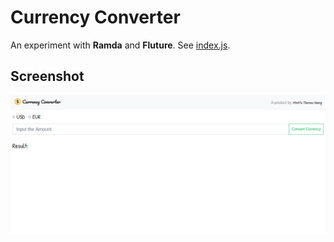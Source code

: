 # Currency Converter

An experiment with **Ramda** and **Fluture**. See [index.js](./index.js).

## Screenshot

![Screenshot](./public/screenshot.png)

